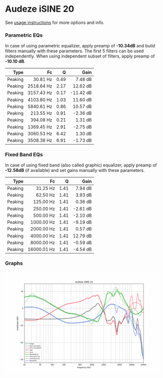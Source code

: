 # Audeze iSINE 20
See [usage instructions](https://github.com/jaakkopasanen/AutoEq#usage) for more options and info.

### Parametric EQs
In case of using parametric equalizer, apply preamp of **-10.34dB** and build filters manually
with these parameters. The first 5 filters can be used independently.
When using independent subset of filters, apply preamp of **-10.10 dB**.

| Type    | Fc         |    Q | Gain      |
|--------:|-----------:|-----:|----------:|
| Peaking | 30.81 Hz   | 0.49 | 7.48 dB   |
| Peaking | 2518.64 Hz | 2.17 | 12.62 dB  |
| Peaking | 3157.43 Hz | 0.17 | -11.42 dB |
| Peaking | 4103.80 Hz | 1.03 | 11.60 dB  |
| Peaking | 5840.61 Hz | 0.86 | 10.57 dB  |
| Peaking | 213.55 Hz  | 0.91 | -2.36 dB  |
| Peaking | 394.08 Hz  | 0.21 | 1.31 dB   |
| Peaking | 1369.45 Hz | 2.91 | -2.75 dB  |
| Peaking | 3060.53 Hz | 6.42 | 1.30 dB   |
| Peaking | 3508.38 Hz | 6.91 | -1.73 dB  |

### Fixed Band EQs
In case of using fixed band (also called graphic) equalizer, apply preamp of **-12.58dB**
(if available) and set gains manually with these parameters.

| Type    | Fc          |    Q | Gain     |
|--------:|------------:|-----:|---------:|
| Peaking | 31.25 Hz    | 1.41 | 7.94 dB  |
| Peaking | 62.50 Hz    | 1.41 | 3.93 dB  |
| Peaking | 125.00 Hz   | 1.41 | 0.36 dB  |
| Peaking | 250.00 Hz   | 1.41 | -2.61 dB |
| Peaking | 500.00 Hz   | 1.41 | -2.10 dB |
| Peaking | 1000.00 Hz  | 1.41 | -9.19 dB |
| Peaking | 2000.00 Hz  | 1.41 | 0.57 dB  |
| Peaking | 4000.00 Hz  | 1.41 | 12.79 dB |
| Peaking | 8000.00 Hz  | 1.41 | -0.59 dB |
| Peaking | 16000.01 Hz | 1.41 | -4.54 dB |

### Graphs
![](./Audeze%20iSINE%2020.png)